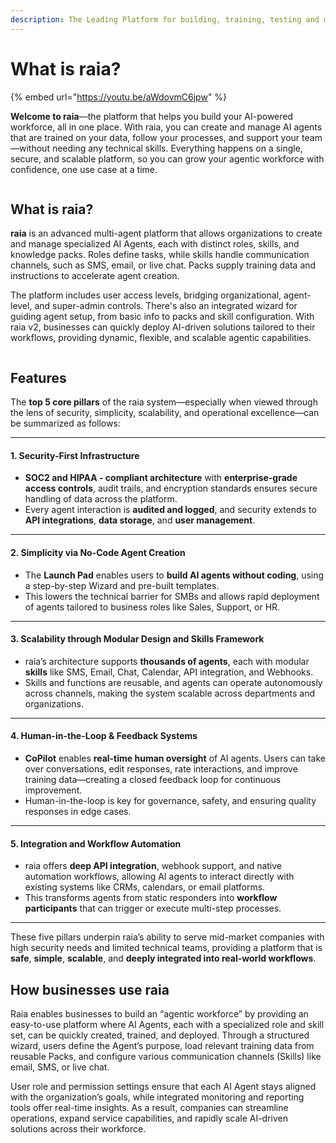 ```yaml
---
description: The Leading Platform for building, training, testing and managing AI Agents
---
```


# What is raia?

{% embed url="https://youtu.be/aWdovmC6jpw" %}

**Welcome to raia**—the platform that helps you build your AI-powered workforce, all in one place. With raia, you can create and manage AI agents that are trained on your data, follow your processes, and support your team—without needing any technical skills. Everything happens on a single, secure, and scalable platform, so you can grow your agentic workforce with confidence, one use case at a time.

<figure><img src="../../.gitbook/assets/Screenshot 2025-10-04 at 9.41.24 AM.png" alt=""><figcaption></figcaption></figure>

## What is raia?&#x20;

**raia**  is an advanced multi-agent platform that allows organizations to create and manage specialized AI Agents, each with distinct roles, skills, and knowledge packs. Roles define tasks, while skills handle communication channels, such as SMS, email, or live chat. Packs supply training data and instructions to accelerate agent creation.&#x20;

The platform includes user access levels, bridging organizational, agent-level, and super-admin controls. There's also an integrated wizard for guiding agent setup, from basic info to packs and skill configuration. With raia v2, businesses can quickly deploy AI-driven solutions tailored to their workflows, providing dynamic, flexible, and scalable agentic capabilities.

<figure><img src="../../.gitbook/assets/Screenshot 2025-03-07 at 3.31.26 PM.png" alt=""><figcaption></figcaption></figure>

## Features

The **top 5 core pillars** of the raia system—especially when viewed through the lens of security, simplicity, scalability, and operational excellence—can be summarized as follows:

***

#### 1. **Security-First Infrastructure**

* **SOC2 and HIPAA - compliant architecture** with **enterprise-grade access controls**, audit trails, and encryption standards ensures secure handling of data across the platform.
* Every agent interaction is **audited and logged**, and security extends to **API integrations**, **data storage**, and **user management**.

***

#### 2. **Simplicity via No-Code Agent Creation**

* The **Launch Pad** enables users to **build AI agents without coding**, using a step-by-step Wizard and pre-built templates.
* This lowers the technical barrier for SMBs and allows rapid deployment of agents tailored to business roles like Sales, Support, or HR.

***

#### 3. **Scalability through Modular Design and Skills Framework**

* raia’s architecture supports **thousands of agents**, each with modular **skills** like SMS, Email, Chat, Calendar, API integration, and Webhooks.
* Skills and functions are reusable, and agents can operate autonomously across channels, making the system scalable across departments and organizations.

***

#### 4. **Human-in-the-Loop & Feedback Systems**

* **CoPilot** enables **real-time human oversight** of AI agents. Users can take over conversations, edit responses, rate interactions, and improve training data—creating a closed feedback loop for continuous improvement.
* Human-in-the-loop is key for governance, safety, and ensuring quality responses in edge cases.

***

#### 5. **Integration and Workflow Automation**

* raia offers **deep API integration**, webhook support, and native automation workflows, allowing AI agents to interact directly with existing systems like CRMs, calendars, or email platforms.
* This transforms agents from static responders into **workflow participants** that can trigger or execute multi-step processes.

***

These five pillars underpin raia’s ability to serve mid-market companies with high security needs and limited technical teams, providing a platform that is **safe**, **simple**, **scalable**, and **deeply integrated into real-world workflows**.

## How businesses use raia

Raia enables businesses to build an “agentic workforce” by providing an easy-to-use platform where AI Agents, each with a specialized role and skill set, can be quickly created, trained, and deployed. Through a structured wizard, users define the Agent’s purpose, load relevant training data from reusable Packs, and configure various communication channels (Skills) like email, SMS, or live chat.&#x20;

User role and permission settings ensure that each AI Agent stays aligned with the organization’s goals, while integrated monitoring and reporting tools offer real-time insights. As a result, companies can streamline operations, expand service capabilities, and rapidly scale AI-driven solutions across their workforce.
